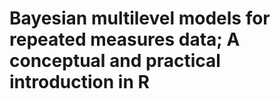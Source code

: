 # Bayesian multilevel models for repeated measures data; A conceptual and practical introduction in R
